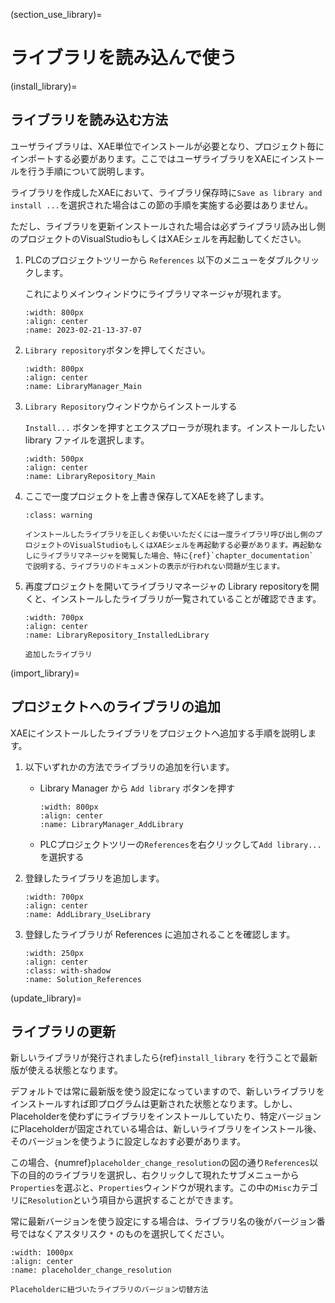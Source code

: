 (section_use_library)=
# ライブラリを読み込んで使う

(install_library)=
## ライブラリを読み込む方法

ユーザライブラリは、XAE単位でインストールが必要となり、プロジェクト毎にインポートする必要があります。ここではユーザライブラリをXAEにインストールを行う手順について説明します。

ライブラリを作成したXAEにおいて、ライブラリ保存時に`Save as library and install ...`を選択された場合はこの節の手順を実施する必要はありません。

ただし、ライブラリを更新インストールされた場合は必ずライブラリ読み出し側のプロジェクトのVisualStudioもしくはXAEシェルを再起動してください。

1. PLCのプロジェクトツリーから `References` 以下のメニューをダブルクリックします。

    これによりメインウィンドウにライブラリマネージャが現れます。

    ```{image} assets/2023-02-21-13-37-07.png
    :width: 800px
    :align: center
    :name: 2023-02-21-13-37-07
    ```

2. `Library repository`ボタンを押してください。

    ```{image} assets/LibraryManager_Main.png
    :width: 800px
    :align: center
    :name: LibraryManager_Main
    ```

3. `Library Repository`ウィンドウからインストールする  

    `Install...` ボタンを押すとエクスプローラが現れます。インストールしたい library ファイルを選択します。

    ```{image} assets/LibraryRepository_Main.png
    :width: 500px
    :align: center
    :name: LibraryRepository_Main
    ```

4. ここで一度プロジェクトを上書き保存してXAEを終了します。

    ```{admonition} 警告
    :class: warning

    インストールしたライブラリを正しくお使いいただくには一度ライブラリ呼び出し側のプロジェクトのVisualStudioもしくはXAEシェルを再起動する必要があります。再起動なしにライブラリマネージャを閲覧した場合、特に{ref}`chapter_documentation` で説明する、ライブラリのドキュメントの表示が行われない問題が生じます。
    ```

5. 再度プロジェクトを開いてライブラリマネージャの Library repositoryを開くと、インストールしたライブラリが一覧されていることが確認できます。

    ```{figure} assets/LibraryRepository_InstalledLibrary.png
    :width: 700px
    :align: center
    :name: LibraryRepository_InstalledLibrary

    追加したライブラリ
    ```

(import_library)=
## プロジェクトへのライブラリの追加

XAEにインストールしたライブラリをプロジェクトへ追加する手順を説明します。

1. 以下いずれかの方法でライブラリの追加を行います。

   * Library Manager から `Add library` ボタンを押す
    
        ```{image} assets/LibraryManager_Addlibrary.png
        :width: 800px
        :align: center
        :name: LibraryManager_AddLibrary
        ```
   * PLCプロジェクトツリーの`References`を右クリックして`Add library...`を選択する


3. 登録したライブラリを追加します。

    ```{image} assets/AddLibrary_UseLibrary.png
    :width: 700px
    :align: center
    :name: AddLibrary_UseLibrary
    ```
    
4. 登録したライブラリが References に追加されることを確認します。

    ```{image} assets/Solution_References.png
    :width: 250px
    :align: center
    :class: with-shadow
    :name: Solution_References
    ```

(update_library)=
## ライブラリの更新

新しいライブラリが発行されましたら{ref}`install_library` を行うことで最新版が使える状態となります。

デフォルトでは常に最新版を使う設定になっていますので、新しいライブラリをインストールすれば即プログラムは更新された状態となります。しかし、Placeholderを使わずにライブラリをインストールしていたり、特定バージョンにPlaceholderが固定されている場合は、新しいライブラリをインストール後、そのバージョンを使うように設定しなおす必要があります。

この場合、{numref}`placeholder_change_resolution`の図の通り`References`以下の目的のライブラリを選択し、右クリックして現れたサブメニューから`Properties`を選ぶと、`Properties`ウィンドウが現れます。この中の`Misc`カテゴリに`Resolution`という項目から選択することができます。

常に最新バージョンを使う設定にする場合は、ライブラリ名の後がバージョン番号ではなくアスタリスク `*` のものを選択してください。

```{figure} assets/2023-03-02-16-13-13.png
:width: 1000px
:align: center
:name: placeholder_change_resolution

Placeholderに紐づいたライブラリのバージョン切替方法
```
